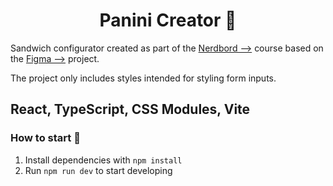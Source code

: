 <h1 align="center">
  Panini Creator 🥪
</h1>

Sandwich configurator created as part of the <a href = "https://www.nerdbord.io/pl"> Nerdbord --></a> 
course based on the <a href = "https://www.figma.com/file/s1qTZCN04CMNxA8z0tqKfI/Panini-Creator-x-Nerdbord?type=design&node-id=0-1&mode=design"> Figma --></a> project.



The project only includes styles intended for styling form inputs.

React, TypeScript, CSS Modules, Vite
---

### How to start 🚀

1. Install dependencies with ``npm install``
2. Run ``npm run dev`` to start developing

